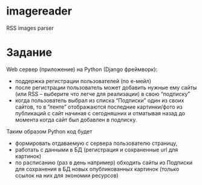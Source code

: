 # imagereader
RSS images parser

# Задание
Web сервер (приложение) на Python (Django фреймворк):
- поддержка регистрации пользователей (по е-мейл)
- после регистрации пользователь может добавить нужные ему сайты (или RSS – выберите что легче для реализации)
в свою “подписку”
 - когда пользователь выбрал из списка “Подписки” один из своих сайтов, то в “ленте” отображаются последние картинки/фото  из публикаций c сайт начиная с сегодняшних и отматывая назад до момента когда сайт был добавлен в подписку.
  
Таким образом Python код будет
- формировать отдаваемую с сервера пользователю страницу,
- работать с данными в БД (регистрация и сохраненные url для картинок)
- по расписанию (раз в день например) обходить сайты из Подписки для сохранения в БД новых опубликованных картинок
(только ссылок на них для экономии ресурсов)
 
